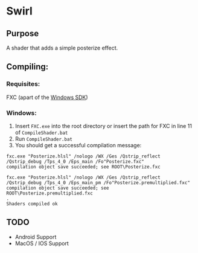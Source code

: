 # Swirl

## Purpose
A shader that adds a simple posterize effect.

## Compiling:

### Requisites:
FXC (apart of the [Windows SDK](https://developer.microsoft.com/en-us/windows/downloads/sdk-archive/))

### Windows: 
1. Insert `FXC.exe` into the root directory or insert the path for FXC in line 11 of `CompileShader.bat`
2. Run `CompileShader.bat`
3. You should get a successful compilation message:
```
fxc.exe "Posterize.hlsl" /nologo /WX /Ges /Qstrip_reflect /Qstrip_debug /Tps_4_0 /Eps_main /Fo"Posterize.fxc"
compilation object save succeeded; see ROOT\Posterize.fxc

fxc.exe "Posterize.hlsl" /nologo /WX /Ges /Qstrip_reflect /Qstrip_debug /Tps_4_0 /Eps_main_pm /Fo"Posterize.premultiplied.fxc"
compilation object save succeeded; see ROOT\Posterize.premultiplied.fxc
.
Shaders compiled ok
```

## TODO
- Android Support
- MacOS / IOS Support